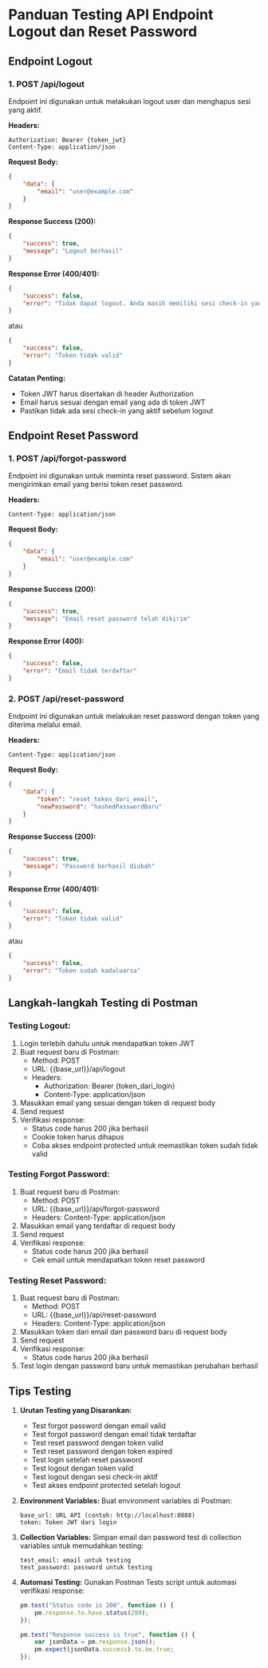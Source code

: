 # Panduan Testing API Endpoint Logout dan Reset Password

## Endpoint Logout

### 1. POST /api/logout
Endpoint ini digunakan untuk melakukan logout user dan menghapus sesi yang aktif.

**Headers:**
```
Authorization: Bearer {token_jwt}
Content-Type: application/json
```

**Request Body:**
```json
{
    "data": {
        "email": "user@example.com"
    }
}
```

**Response Success (200):**
```json
{
    "success": true,
    "message": "Logout berhasil"
}
```

**Response Error (400/401):**
```json
{
    "success": false,
    "error": "Tidak dapat logout. Anda masih memiliki sesi check-in yang aktif."
}
```
atau
```json
{
    "success": false,
    "error": "Token tidak valid"
}
```

**Catatan Penting:**
- Token JWT harus disertakan di header Authorization
- Email harus sesuai dengan email yang ada di token JWT
- Pastikan tidak ada sesi check-in yang aktif sebelum logout

## Endpoint Reset Password

### 1. POST /api/forgot-password
Endpoint ini digunakan untuk meminta reset password. Sistem akan mengirimkan email yang berisi token reset password.

**Headers:**
```
Content-Type: application/json
```

**Request Body:**
```json
{
    "data": {
        "email": "user@example.com"
    }
}
```

**Response Success (200):**
```json
{
    "success": true,
    "message": "Email reset password telah dikirim"
}
```

**Response Error (400):**
```json
{
    "success": false,
    "error": "Email tidak terdaftar"
}
```

### 2. POST /api/reset-password
Endpoint ini digunakan untuk melakukan reset password dengan token yang diterima melalui email.

**Headers:**
```
Content-Type: application/json
```

**Request Body:**
```json
{
    "data": {
        "token": "reset_token_dari_email",
        "newPassword": "hashedPasswordBaru"
    }
}
```

**Response Success (200):**
```json
{
    "success": true,
    "message": "Password berhasil diubah"
}
```

**Response Error (400/401):**
```json
{
    "success": false,
    "error": "Token tidak valid"
}
```
atau
```json
{
    "success": false,
    "error": "Token sudah kadaluarsa"
}
```

## Langkah-langkah Testing di Postman

### Testing Logout:

1. Login terlebih dahulu untuk mendapatkan token JWT
2. Buat request baru di Postman:
   - Method: POST
   - URL: {{base_url}}/api/logout
   - Headers: 
     - Authorization: Bearer {token_dari_login}
     - Content-Type: application/json
3. Masukkan email yang sesuai dengan token di request body
4. Send request
5. Verifikasi response:
   - Status code harus 200 jika berhasil
   - Cookie token harus dihapus
   - Coba akses endpoint protected untuk memastikan token sudah tidak valid

### Testing Forgot Password:

1. Buat request baru di Postman:
   - Method: POST
   - URL: {{base_url}}/api/forgot-password
   - Headers: Content-Type: application/json
2. Masukkan email yang terdaftar di request body
3. Send request
4. Verifikasi response:
   - Status code harus 200 jika berhasil
   - Cek email untuk mendapatkan token reset password

### Testing Reset Password:

1. Buat request baru di Postman:
   - Method: POST
   - URL: {{base_url}}/api/reset-password
   - Headers: Content-Type: application/json
2. Masukkan token dari email dan password baru di request body
3. Send request
4. Verifikasi response:
   - Status code harus 200 jika berhasil
5. Test login dengan password baru untuk memastikan perubahan berhasil

## Tips Testing

1. **Urutan Testing yang Disarankan:**
   - Test forgot password dengan email valid
   - Test forgot password dengan email tidak terdaftar
   - Test reset password dengan token valid
   - Test reset password dengan token expired
   - Test login setelah reset password
   - Test logout dengan token valid
   - Test logout dengan sesi check-in aktif
   - Test akses endpoint protected setelah logout

2. **Environment Variables:**
   Buat environment variables di Postman:
   ```
   base_url: URL API (contoh: http://localhost:8888)
   token: Token JWT dari login
   ```

3. **Collection Variables:**
   Simpan email dan password test di collection variables untuk memudahkan testing:
   ```
   test_email: email untuk testing
   test_password: password untuk testing
   ```

4. **Automasi Testing:**
   Gunakan Postman Tests script untuk automasi verifikasi response:
   ```javascript
   pm.test("Status code is 200", function () {
       pm.response.to.have.status(200);
   });

   pm.test("Response success is true", function () {
       var jsonData = pm.response.json();
       pm.expect(jsonData.success).to.be.true;
   });
